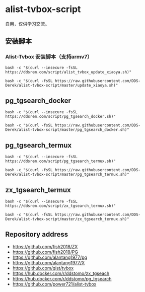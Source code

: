 # alist-tvbox-script

自用，仅供学习交流。

## 安装脚本

### Alist-Tvbox 安装脚本（支持armv7）

```shell
bash -c "$(curl --insecure -fsSL https://ddsrem.com/script/alist_tvbox_update_xiaoya.sh)"
```

```shell
bash -c "$(curl -fsSL https://raw.githubusercontent.com/DDS-Derek/alist-tvbox-script/master/update_xiaoya.sh)"
```

## pg_tgsearch_docker

```shell
bash -c "$(curl --insecure -fsSL https://ddsrem.com/script/pg_tgsearch_docker.sh)"
```

```shell
bash -c "$(curl -fsSL https://raw.githubusercontent.com/DDS-Derek/alist-tvbox-script/master/pg_tgsearch_docker.sh)"
```

## pg_tgsearch_termux

```shell
bash -c "$(curl --insecure -fsSL https://ddsrem.com/script/pg_tgsearch_termux.sh)"
```

```shell
bash -c "$(curl -fsSL https://raw.githubusercontent.com/DDS-Derek/alist-tvbox-script/master/pg_tgsearch_termux.sh)"
```

## zx_tgsearch_termux

```shell
bash -c "$(curl --insecure -fsSL https://ddsrem.com/script/zx_tgsearch_termux.sh)"
```

```shell
bash -c "$(curl -fsSL https://raw.githubusercontent.com/DDS-Derek/alist-tvbox-script/master/zx_tgsearch_termux.sh)"
```

## Repository address

- https://github.com/fish2018/ZX
- https://github.com/fish2018/PG
- https://github.com/alantang1977/pg
- https://github.com/alantang1977/X
- https://github.com/qist/tvbox
- https://hub.docker.com/r/ddstomo/zx_tgseach
- https://hub.docker.com/r/ddstomo/pg_tgsearch
- https://github.com/power721/alist-tvbox
